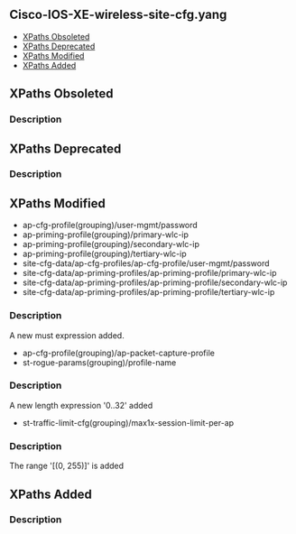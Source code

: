 ## Cisco-IOS-XE-wireless-site-cfg.yang


- [XPaths Obsoleted](#xpaths-obsoleted)
- [XPaths Deprecated](#xpaths-deprecated)
- [XPaths Modified](#xpaths-modified)
- [XPaths Added](#xpaths-added)

## XPaths Obsoleted

### Description

## XPaths Deprecated

### Description

## XPaths Modified

- ap-cfg-profile(grouping)/user-mgmt/password
- ap-priming-profile(grouping)/primary-wlc-ip
- ap-priming-profile(grouping)/secondary-wlc-ip
- ap-priming-profile(grouping)/tertiary-wlc-ip
- site-cfg-data/ap-cfg-profiles/ap-cfg-profile/user-mgmt/password
- site-cfg-data/ap-priming-profiles/ap-priming-profile/primary-wlc-ip
- site-cfg-data/ap-priming-profiles/ap-priming-profile/secondary-wlc-ip
- site-cfg-data/ap-priming-profiles/ap-priming-profile/tertiary-wlc-ip

### Description

A new must expression added.

- ap-cfg-profile(grouping)/ap-packet-capture-profile
- st-rogue-params(grouping)/profile-name

### Description

A new length expression '0..32' added

- st-traffic-limit-cfg(grouping)/max1x-session-limit-per-ap

### Description

The range '[(0, 255)]' is  added

## XPaths Added

### Description
